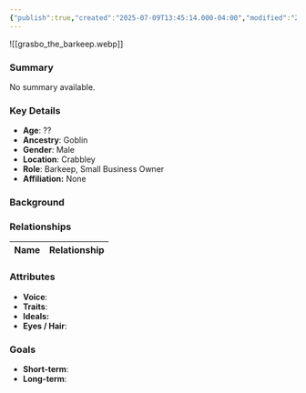 ```yaml
---
{"publish":true,"created":"2025-07-09T13:45:14.000-04:00","modified":"2025-07-09T13:50:29.000-04:00","cssclasses":""}
---
```



![[grasbo_the_barkeep.webp]]
### Summary
No summary available.

### Key Details
- **Age**: ??
- **Ancestry**: Goblin
- **Gender**: Male
- **Location**: Crabbley
- **Role**: Barkeep, Small Business Owner
- **Affiliation:** None

### Background


### Relationships

| Name  | Relationship |
| ----- | ------------ |

### Attributes
- **Voice**:
- **Traits**:  
- **Ideals:**
- **Eyes / Hair**:  

### Goals
- **Short-term**:  
- **Long-term**:  
